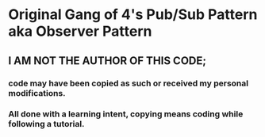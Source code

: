 # Original Gang of 4's Pub/Sub Pattern aka Observer Pattern

## I AM NOT THE AUTHOR OF THIS CODE; 
### code may have been copied as such or received my personal modifications.
### All done with a learning intent, copying means coding while following a tutorial.
